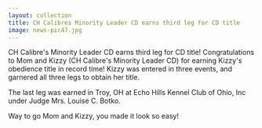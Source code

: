 ```yaml
---
layout: collection
title: CH Calibres Minority Leader CD earns third leg for CD title
image: news-pic47.jpg
---
```

CH Calibre's Minority Leader CD earns third leg for CD title!
 Congratulations to Mom and Kizzy (CH Calibre's Minority Leader CD) for earning Kizzy's obedience title in record time! Kizzy was entered in three events, and garnered all three legs to obtain her title. 
 
 The last leg was earned in Troy, OH at Echo Hills Kennel Club of Ohio, Inc under Judge Mrs. Louise C. Botko.
 
 Way to go Mom and Kizzy, you made it look so easy! 
